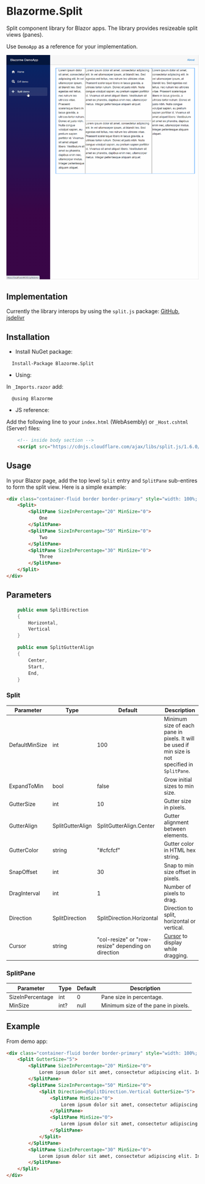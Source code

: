 # Blazorme.Split
Split component library for Blazor apps. The library provides resizeable split views (panes).

Use `DemoApp` as a reference for your implementation.

![alt text](https://github.com/melihercan/Blazorme/blob/master/images/Split.gif)
## Implementation
Currently the library interops by using the `split.js` package: [GitHub](https://github.com/nathancahill/split), [jsdelivr](https://www.jsdelivr.com/package/npm/split.js) 
## Installation
* Install NuGet package:
```
  Install-Package Blazorme.Split
```
* Using:

In `_Imports.razor` add:
```
  @using Blazorme
```
* JS reference:

Add the following line to your `index.html` (WebAsembly) or `_Host.cshtml` (Server) files:
```html
    <!-- inside body section -->
    <script src="https://cdnjs.cloudflare.com/ajax/libs/split.js/1.6.0/split.min.js"></script>
```
## Usage
In your Blazor page, add the top level `Split` entry and `SplitPane` sub-entires to form the split view. Here is a simple example:
```html
<div class="container-fluid border border-primary" style="width: 100%; height: 600px">
    <Split>
        <SplitPane SizeInPercentage="20" MinSize="0">
            One
        </SplitPane>
        <SplitPane SizeInPercentage="50" MinSize="0">
            Two
        </SplitPane>
        <SplitPane SizeInPercentage="30" MinSize="0">
            Three
        </SplitPane>
    </Split>
</div>
```
## Parameters
``` cs
    public enum SplitDirection
    {
        Horizontal,
        Vertical
    }
```
``` cs
    public enum SplitGutterAlign
    {
        Center,
        Start,
        End,
    }
```
### Split
Parameter | Type | Default | Description
--- | --- | --- | ---
DefaultMinSize | int | 100 | Minimum size of each pane in pixels. It will be used if min size is not specified in `SplitPane`.
ExpandToMin | bool | false | Grow initial sizes to min size.
GutterSize | int | 10 | Gutter size in pixels.
GutterAlign | SplitGutterAlign | SplitGutterAlign.Center | Gutter alignment between elements. 
GutterColor | string | "#cfcfcf" | Gutter color in HTML hex string.
SnapOffset | int | 30 | Snap to min size offset in pixels.
DragInterval | int | 1 | Number of pixels to drag.
Direction | SplitDirection | SplitDirection.Horizontal | Direction to split, horizontal or vertical.
Cursor | string | "col-resize" or "row-resize" depending on direction | [Cursor](https://www.w3schools.com/cssref/pr_class_cursor.asp) to display while dragging.
### SplitPane
Parameter | Type | Default | Description
--- | --- | --- | ---
SizeInPercentage | int | 0 | Pane size in percentage.
MinSize | int? | null | Minimum size of the pane in pixels.
## Example
From demo app:
``` html
<div class="container-fluid border border-primary" style="width: 100%; height: 600px">
    <Split GutterSize="5">
        <SplitPane SizeInPercentage="20" MinSize="0">
            Lorem ipsum dolor sit amet, consectetur adipiscing elit. In vel ullamcorper ipsum, at blandit leo. Sed egestas est tellus, nec rutrum leo ultricies vitae. Praesent scelerisque libero in lacus gravida, a ultrices tortor rutrum. Donec et justo nibh. Nulla congue volutpat sapien, eu pretium sapien porttitor id. Vivamus sit amet aliquet libero. Vestibulum sit amet ex pharetra, dapibus enim nec, ullamcorper metus. Integer pellentesque aliquam aliquet.
        </SplitPane>
        <SplitPane SizeInPercentage="50" MinSize="0">
            <Split Direction=@SplitDirection.Vertical GutterSize="5">
                <SplitPane MinSize="0">
                    Lorem ipsum dolor sit amet, consectetur adipiscing elit. In vel ullamcorper ipsum, at blandit leo. Sed egestas est tellus, nec rutrum leo ultricies vitae. Praesent scelerisque libero in lacus gravida, a ultrices tortor rutrum. Donec et justo nibh. Nulla congue volutpat sapien, eu pretium sapien porttitor id. Vivamus sit amet aliquet libero. Vestibulum sit amet ex pharetra, dapibus enim nec, ullamcorper metus. Integer pellentesque aliquam aliquet.
                </SplitPane>
                <SplitPane MinSize="0">
                    Lorem ipsum dolor sit amet, consectetur adipiscing elit. In vel ullamcorper ipsum, at blandit leo. Sed egestas est tellus, nec rutrum leo ultricies vitae. Praesent scelerisque libero in lacus gravida, a ultrices tortor rutrum. Donec et justo nibh. Nulla congue volutpat sapien, eu pretium sapien porttitor id. Vivamus sit amet aliquet libero. Vestibulum sit amet ex pharetra, dapibus enim nec, ullamcorper metus. Integer pellentesque aliquam aliquet.
                </SplitPane>
            </Split>
        </SplitPane>
        <SplitPane SizeInPercentage="30" MinSize="0">
            Lorem ipsum dolor sit amet, consectetur adipiscing elit. In vel ullamcorper ipsum, at blandit leo. Sed egestas est tellus, nec rutrum leo ultricies vitae. Praesent scelerisque libero in lacus gravida, a ultrices tortor rutrum. Donec et justo nibh. Nulla congue volutpat sapien, eu pretium sapien porttitor id. Vivamus sit amet aliquet libero. Vestibulum sit amet ex pharetra, dapibus enim nec, ullamcorper metus. Integer pellentesque aliquam aliquet.
        </SplitPane>
    </Split>
</div>
````
